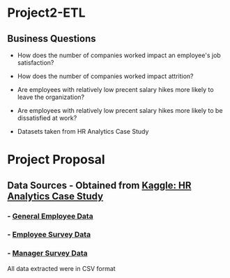 # Project2-ETL

## Business Questions

- How does the number of companies worked impact an employee's job satisfaction?

- How does the number of companies worked impact attrition?

- Are employees with relatively low precent salary hikes more likely to leave the organization?

- Are employees with relatively low precent salary hikes more likely to be dissatisfied at work?


- Datasets taken from HR Analytics Case Study 

	
# Project Proposal

## Data Sources - Obtained from [Kaggle: HR Analytics Case Study](https://www.kaggle.com/datasets/vjchoudhary7/hr-analytics-case-study)
### - [General Employee Data](https://www.kaggle.com/datasets/vjchoudhary7/hr-analytics-case-study?select=general_data.csv)
### - [Employee Survey Data](https://www.kaggle.com/datasets/vjchoudhary7/hr-analytics-case-study?select=employee_survey_data.csv)
### - [Manager Survey Data](https://www.kaggle.com/datasets/vjchoudhary7/hr-analytics-case-study?select=manager_survey_data.csv)
All data extracted were in CSV format

